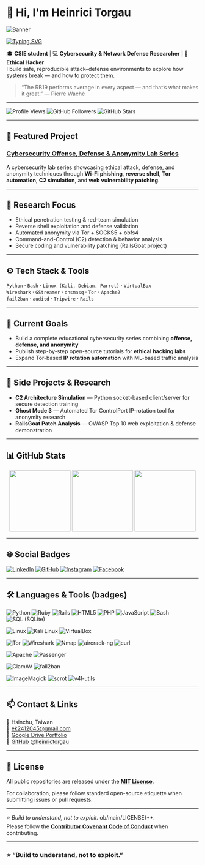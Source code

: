 # 👋 Hi, I'm Heinrici Torgau  

![Banner](https://capsule-render.vercel.app/api?type=waving&color=gradient&height=100&section=header&text=Cybersecurity%20Researcher&fontSize=30&animation=fadeIn)

[![Typing SVG](https://readme-typing-svg.demolab.com?font=Fira+Code&duration=4000&pause=800&color=6C757D&width=360&center=true&lines=Cybersecurity%20Researcher;Network%20Defense;Ethical%20Hacker;Tor%20Automation)](https://git.io/typing-svg)

🎓 **CSIE student** | 💻 **Cybersecurity & Network Defense Researcher** | 🧠 **Ethical Hacker**  
I build safe, reproducible attack–defense environments to explore how systems break — and how to protect them.  

> “The RB19 performs average in every aspect — and that’s what makes it great.” — Pierre Waché  

---

![Profile Views](https://komarev.com/ghpvc/?username=heinrictorgau&color=blue)
![GitHub Followers](https://img.shields.io/github/followers/heinrictorgau?style=social)
![GitHub Stars](https://img.shields.io/github/stars/heinrictorgau?style=social)

---

## 🔐 Featured Project  
### [Cybersecurity Offense, Defense & Anonymity Lab Series](https://github.com/heinrictorgau/Cybersecurity-Offense-Defense-Anonymity-Lab-Series)
A cybersecurity lab series showcasing ethical attack, defense, and anonymity techniques through **Wi-Fi phishing**, **reverse shell**, **Tor automation**, **C2 simulation**, and **web vulnerability patching**.  

---

## 🧠 Research Focus
- Ethical penetration testing & red-team simulation  
- Reverse shell exploitation and defense validation  
- Automated anonymity via Tor + SOCKS5 + obfs4  
- Command-and-Control (C2) detection & behavior analysis  
- Secure coding and vulnerability patching (RailsGoat project)  

---

## ⚙️ Tech Stack & Tools
`Python` · `Bash` · `Linux (Kali, Debian, Parrot)` · `VirtualBox`  
`Wireshark` · `GStreamer` · `dnsmasq` · `Tor` · `Apache2`  
`fail2ban` · `auditd` · `Tripwire` · `Rails`

---

## 🌱 Current Goals
- Build a complete educational cybersecurity series combining **offense, defense, and anonymity**  
- Publish step-by-step open-source tutorials for **ethical hacking labs**  
- Expand Tor-based **IP rotation automation** with ML-based traffic analysis  

---

## 🧩 Side Projects & Research
- **C2 Architecture Simulation** — Python socket-based client/server for secure detection training  
- **Ghost Mode 3** — Automated Tor ControlPort IP-rotation tool for anonymity research  
- **RailsGoat Patch Analysis** — OWASP Top 10 web exploitation & defense demonstration  

---

## 📊 GitHub Stats

<div align="center">

  <!-- Main Stats -->
  <img height="160em" src="https://github-readme-stats.vercel.app/api?username=heinricitorgau&show_icons=true&theme=tokyonight&include_all_commits=true" />

  <!-- Top Languages -->
  <img height="160em" src="https://github-readme-stats.vercel.app/api/top-langs/?username=heinricitorgau&layout=compact&theme=tokyonight" />

  <!-- Streak Stats -->
  <img height="160em" src="https://github-readme-streak-stats.herokuapp.com?user=heinricitorgau&theme=tokyonight&hide_border=false" />

</div>

---

## 🌐 Social Badges
[![LinkedIn](https://img.shields.io/badge/LinkedIn-Heinrici_Torgau-blue?logo=linkedin&logoColor=white)](https://tw.linkedin.com/in/heinrici-torgau-a85a09383)
[![GitHub](https://img.shields.io/badge/GitHub-heinricitorgau-lightgrey?logo=github)](https://github.com/heinricitorgau)
[![Instagram](https://img.shields.io/badge/Instagram-@heinricitorgau-E4405F?logo=instagram&logoColor=white)](https://www.instagram.com/heinricitorgau/)
[![Facebook](https://img.shields.io/badge/Facebook-Heinrici_Torgau-1877F2?logo=facebook&logoColor=white)](https://www.facebook.com/heinricitorgau/)

---

## 🛠 Languages & Tools (badges)

<!-- Languages -->
![Python](https://img.shields.io/badge/Python-3776AB?style=for-the-badge&logo=python&logoColor=white)
![Ruby](https://img.shields.io/badge/Ruby-CC342D?style=for-the-badge&logo=ruby&logoColor=white)
![Rails](https://img.shields.io/badge/Rails-C41D1D?style=for-the-badge&logo=ruby-on-rails&logoColor=white)
![HTML5](https://img.shields.io/badge/HTML5-E34F26?style=for-the-badge&logo=html5&logoColor=white)
![PHP](https://img.shields.io/badge/PHP-777BB4?style=for-the-badge&logo=php&logoColor=white)
![JavaScript](https://img.shields.io/badge/JavaScript-F7DF1E?style=for-the-badge&logo=javascript&logoColor=black)
![Bash](https://img.shields.io/badge/Bash-4EAA25?style=for-the-badge&logo=gnu-bash&logoColor=white)
![SQL (SQLite)](https://img.shields.io/badge/SQLite-003B57?style=for-the-badge&logo=sqlite&logoColor=white)

<!-- OS / VM / Platforms -->
![Linux](https://img.shields.io/badge/Linux-FCC624?style=for-the-badge&logo=linux&logoColor=black)
![Kali Linux](https://img.shields.io/badge/Kali%20Linux-557C94?style=for-the-badge&logo=kali-linux&logoColor=white)
![VirtualBox](https://img.shields.io/badge/VirtualBox-183A8A?style=for-the-badge&logo=virtualbox&logoColor=white)

<!-- Networking / Privacy / Tools -->
![Tor](https://img.shields.io/badge/Tor-7E4798?style=for-the-badge&logo=tor-project&logoColor=white)
![Wireshark](https://img.shields.io/badge/Wireshark-1679A7?style=for-the-badge&logo=wireshark&logoColor=white)
![Nmap](https://img.shields.io/badge/nmap-CC3333?style=for-the-badge&logo=nmap&logoColor=white)
![aircrack-ng](https://img.shields.io/badge/aircrack--ng-0A0A0A?style=for-the-badge&logo=aircrack-ng&logoColor=white)
![curl](https://img.shields.io/badge/curl-DAA520?style=for-the-badge&logo=curl&logoColor=white)

<!-- Web / Server -->
![Apache](https://img.shields.io/badge/Apache-CA1F1F?style=for-the-badge&logo=apache&logoColor=white)
![Passenger](https://img.shields.io/badge/Passenger-5C6A6E?style=for-the-badge&logo=apache%20friends&logoColor=white)

<!-- Security / Forensics -->
![ClamAV](https://img.shields.io/badge/ClamAV-0078D7?style=for-the-badge&logo=clamav&logoColor=white)
![fail2ban](https://img.shields.io/badge/fail2ban-2C3E50?style=for-the-badge&logo=fail2ban&logoColor=white)

<!-- Multimedia / Utilities -->
![ImageMagick](https://img.shields.io/badge/ImageMagick-FF4F00?style=for-the-badge&logo=imagemagick&logoColor=white)
![scrot](https://img.shields.io/badge/scrot-333333?style=for-the-badge)
![v4l-utils](https://img.shields.io/badge/v4l--utils-333333?style=for-the-badge)

<!-- Python libs (represented by Python badge above) -->
<!-- Specific libraries (stem, requests) are Python packages and are covered by the Python badge. -->

---

## 📫 Contact & Links
📍 Hsinchu, Taiwan  
📧 ek2412045@gmail.com  
🔗 [Google Drive Portfolio](https://drive.google.com/drive/folders/1wRfW2hEyTfO4_nNgEhrgAHP9SuDaUpx)  
🐙 [GitHub @heinrictorgau](https://github.com/heinrictorgau)

---

## 🧾 License

All public repositories are released under the **[MIT License](https://github.com/heinricitorgau/Experimental-C2-Architecture-and-Cyber-Defense-Analysis/blob/main/LICENSE)**.  

For collaboration, please follow standard open-source etiquette when submitting issues or pull requests.

---

⭐ *Build to understand, not to exploit.*
ob/main/LICENSE)**.  
Please follow the **[Contributor Covenant Code of Conduct](https://github.com/heinrictorgau/Cybersecurity-Offense-Defense-Anonymity-Lab-Series/blob/main/CODE_OF_CONDUCT.md)** when contributing.  

---

### ⭐ “Build to understand, not to exploit.”
